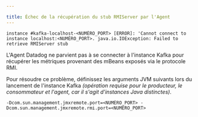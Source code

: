 ```yaml
---

title: Échec de la récupération du stub RMIServer par l'Agent
---
```


```text
instance #kafka-localhost-<NUMÉRO_PORT> [ERROR]: 'Cannot connect to instance localhost:<NUMÉRO_PORT>. java.io.IOException: Failed to retrieve RMIServer stub
```

L'Agent Datadog ne parvient pas à se connecter à l'instance Kafka pour récupérer les métriques provenant des mBeans exposés via le protocole RMI.

Pour résoudre ce problème, définissez les arguments JVM suivants lors du lancement de l'instance Kafka *(opération requise pour le producteur, le consommateur et l'agent, car il s'agit d'instances Java distinctes)*.

```text
-Dcom.sun.management.jmxremote.port=<NUMÉRO_PORT> -Dcom.sun.management.jmxremote.rmi.port=<NUMÉRO_PORT>
```
